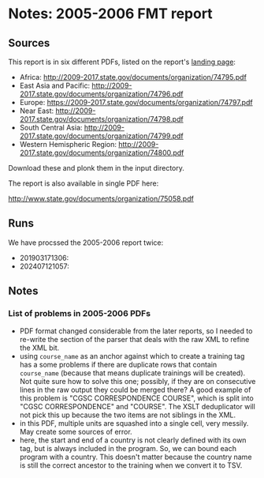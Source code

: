# Notes: 2005-2006 FMT report

## Sources

This report is in six different PDFs, listed on the report's [landing page](https://www.state.gov/t/pm/rls/rpt/fmtrpt/2006/index.htm):

 * Africa: http://2009-2017.state.gov/documents/organization/74795.pdf
 * East Asia and Pacific: http://2009-2017.state.gov/documents/organization/74796.pdf
 * Europe: https://2009-2017.state.gov/documents/organization/74797.pdf
 * Near East: http://2009-2017.state.gov/documents/organization/74798.pdf
 * South Central Asia: http://2009-2017.state.gov/documents/organization/74799.pdf
 * Western Hemispheric Region: http://2009-2017.state.gov/documents/organization/74800.pdf

Download these and plonk them in the input directory.

The report is also available in single PDF here:

http://www.state.gov/documents/organization/75058.pdf

## Runs

We have procssed the 2005-2006 report twice:

- 201903171306:
- 202407121057:


## Notes

### List of problems in 2005-2006 PDFs

- PDF format changed considerable from the later reports, so I needed to re-write the section of the parser that deals with the raw XML to refine the XML bit.
- using `course_name` as an anchor against which to create a training tag has a some problems if there are duplicate rows that contain `course_name` (because that means duplicate trainings will be created). Not quite sure how to solve this one; possibly, if they are on consecutive lines in the raw output they could be merged there? A good example of this problem is "CGSC CORRESPONDENCE COURSE", which is split into "CGSC CORRESPONDENCE" and "COURSE". The XSLT deduplicator will not pick this up because the two items are not siblings in the XML.
- in this PDF, multiple units are squashed into a single cell, very messily. May create some sources of error.
- here, the start and end of a country is not clearly defined with its own tag, but is always included in the program. So, we can bound each program with a country. This doesn't matter because the country name is still the correct ancestor to the training when we convert it to TSV.
